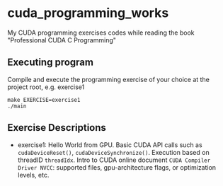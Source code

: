 # cuda_programming_works
My CUDA programming exercises codes while reading the book "Professional CUDA C Programming"

## Executing program
Compile and execute the programming exercise of your choice at the project root, e.g. exercise1
```
make EXERCISE=exercise1
./main
```

## Exercise Descriptions
* exercise1: Hello World from GPU. Basic CUDA API calls such as `cudaDeviceReset()`, `cudaDeviceSynchronize()`. Execution based on threadID `threadIdx`. Intro to CUDA online document `CUDA Compiler Driver NVCC`: supported files, gpu-architecture flags, or optimization levels, etc.
